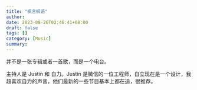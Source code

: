 ```yaml
---
title: "枫言枫语"
author:
date: 2023-08-26T02:46:41+08:00
draft: false
tags: []
category: [Music]
summary: 
---
```


并不是一张专辑或者一首歌，而是一个电台。

主持人是 Justin 和 自力。Justin 是微信的一位工程师，自立现在是一个设计，我超喜欢自力的声音，他们最新的一些节目基本上都在追，很推荐。